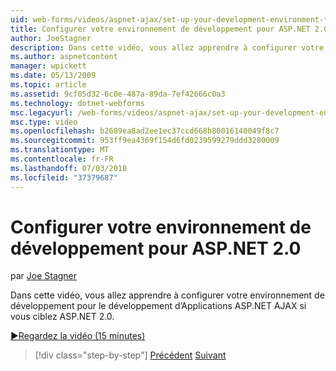 ```yaml
---
uid: web-forms/videos/aspnet-ajax/set-up-your-development-environment-for-aspnet-20
title: Configurer votre environnement de développement pour ASP.NET 2.0 | Microsoft Docs
author: JoeStagner
description: Dans cette vidéo, vous allez apprendre à configurer votre environnement de développement pour le développement d’Applications ASP.NET AJAX si vous ciblez ASP.NET 2.0.
ms.author: aspnetcontent
manager: wpickett
ms.date: 05/13/2009
ms.topic: article
ms.assetid: 9cf05d32-6c0e-487a-89da-7ef42666c0a3
ms.technology: dotnet-webforms
msc.legacyurl: /web-forms/videos/aspnet-ajax/set-up-your-development-environment-for-aspnet-20
msc.type: video
ms.openlocfilehash: b2689ea8ad2ee1ec37ccd668b80016140049f8c7
ms.sourcegitcommit: 953ff9ea4369f154d6fd0239599279ddd3280009
ms.translationtype: MT
ms.contentlocale: fr-FR
ms.lasthandoff: 07/03/2018
ms.locfileid: "37379687"
---
```

<a name="set-up-your-development-environment-for-aspnet-20"></a>Configurer votre environnement de développement pour ASP.NET 2.0
====================
par [Joe Stagner](https://github.com/JoeStagner)

Dans cette vidéo, vous allez apprendre à configurer votre environnement de développement pour le développement d’Applications ASP.NET AJAX si vous ciblez ASP.NET 2.0.

[&#9654;Regardez la vidéo (15 minutes)](https://channel9.msdn.com/Blogs/ASP-NET-Site-Videos/set-up-your-development-environment-for-aspnet-20)

> [!div class="step-by-step"]
> [Précédent](set-up-your-development-environment-for-aspnet-35.md)
> [Suivant](how-do-i-customize-error-handling-for-the-aspnet-ajax-updatepanel.md)
